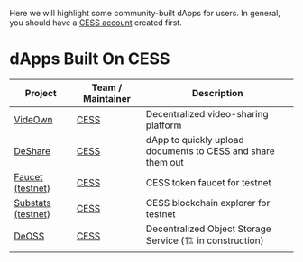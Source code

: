 Here we will highlight some community-built dApps for users. In general, you should have a [CESS account](../community/cess-account.md) created first.

# dApps Built On CESS

| Project                                            | Team / Maintainer           | Description                                                 |
| -------------------------------------------------- | --------------------------- | ----------------------------------------------------------- |
| [VideOwn](https://videown.io/)                 | [CESS](https://cess.network/) | Decentralized video-sharing platform                        |
| [DeShare](https://cess.network/deshare.html)         | [CESS](https://cess.network/) | dApp to quickly upload documents to CESS and share them out |
| [Faucet (testnet)](https://cess.network/faucet.html) | [CESS](https://cess.network/) | CESS token faucet for testnet                               |
| [Substats (testnet)](https://substats.cess.network/) | [CESS](https://cess.network/) | CESS blockchain explorer for testnet                        |
| [DeOSS](https://docs.cess.network/deoss)             | [CESS](https://cess.network/) | Decentralized Object Storage Service (🏗 in construction)   |
